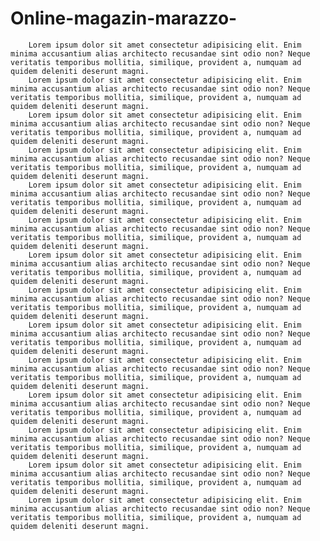 # Online-magazin-marazzo-
        Lorem ipsum dolor sit amet consectetur adipisicing elit. Enim minima accusantium alias architecto recusandae sint odio non? Neque veritatis temporibus mollitia, similique, provident a, numquam ad quidem deleniti deserunt magni.
        Lorem ipsum dolor sit amet consectetur adipisicing elit. Enim minima accusantium alias architecto recusandae sint odio non? Neque veritatis temporibus mollitia, similique, provident a, numquam ad quidem deleniti deserunt magni.
        Lorem ipsum dolor sit amet consectetur adipisicing elit. Enim minima accusantium alias architecto recusandae sint odio non? Neque veritatis temporibus mollitia, similique, provident a, numquam ad quidem deleniti deserunt magni.
        Lorem ipsum dolor sit amet consectetur adipisicing elit. Enim minima accusantium alias architecto recusandae sint odio non? Neque veritatis temporibus mollitia, similique, provident a, numquam ad quidem deleniti deserunt magni.
        Lorem ipsum dolor sit amet consectetur adipisicing elit. Enim minima accusantium alias architecto recusandae sint odio non? Neque veritatis temporibus mollitia, similique, provident a, numquam ad quidem deleniti deserunt magni.
        Lorem ipsum dolor sit amet consectetur adipisicing elit. Enim minima accusantium alias architecto recusandae sint odio non? Neque veritatis temporibus mollitia, similique, provident a, numquam ad quidem deleniti deserunt magni.
        Lorem ipsum dolor sit amet consectetur adipisicing elit. Enim minima accusantium alias architecto recusandae sint odio non? Neque veritatis temporibus mollitia, similique, provident a, numquam ad quidem deleniti deserunt magni.
        Lorem ipsum dolor sit amet consectetur adipisicing elit. Enim minima accusantium alias architecto recusandae sint odio non? Neque veritatis temporibus mollitia, similique, provident a, numquam ad quidem deleniti deserunt magni.
        Lorem ipsum dolor sit amet consectetur adipisicing elit. Enim minima accusantium alias architecto recusandae sint odio non? Neque veritatis temporibus mollitia, similique, provident a, numquam ad quidem deleniti deserunt magni.
        Lorem ipsum dolor sit amet consectetur adipisicing elit. Enim minima accusantium alias architecto recusandae sint odio non? Neque veritatis temporibus mollitia, similique, provident a, numquam ad quidem deleniti deserunt magni.
        Lorem ipsum dolor sit amet consectetur adipisicing elit. Enim minima accusantium alias architecto recusandae sint odio non? Neque veritatis temporibus mollitia, similique, provident a, numquam ad quidem deleniti deserunt magni.
        Lorem ipsum dolor sit amet consectetur adipisicing elit. Enim minima accusantium alias architecto recusandae sint odio non? Neque veritatis temporibus mollitia, similique, provident a, numquam ad quidem deleniti deserunt magni.
        Lorem ipsum dolor sit amet consectetur adipisicing elit. Enim minima accusantium alias architecto recusandae sint odio non? Neque veritatis temporibus mollitia, similique, provident a, numquam ad quidem deleniti deserunt magni.
        Lorem ipsum dolor sit amet consectetur adipisicing elit. Enim minima accusantium alias architecto recusandae sint odio non? Neque veritatis temporibus mollitia, similique, provident a, numquam ad quidem deleniti deserunt magni.
